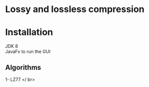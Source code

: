 
Lossy and lossless compression
================
Installation
==============
JDK 8 <br />
JavaFx to run the GUI <br />

Algorithms
-
1- LZ77 </ br>
